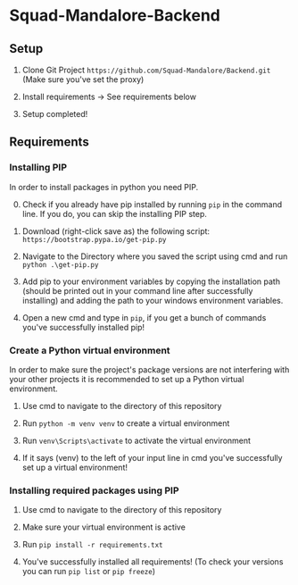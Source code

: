 # Squad-Mandalore-Backend

## Setup

1. Clone Git Project ```https://github.com/Squad-Mandalore/Backend.git``` (Make sure you've set the proxy)

2. Install requirements -> See requirements below

3. Setup completed!


## Requirements

### Installing PIP

In order to install packages in python you need PIP.

0. Check if you already have pip installed by running ```pip``` in the command line. If you do, you can skip the installing PIP step.

1. Download (right-click save as) the following script: ```https://bootstrap.pypa.io/get-pip.py```

2. Navigate to the Directory where you saved the script using cmd and run ```python .\get-pip.py```

3. Add pip to your environment variables by copying the installation path (should be printed out in your command line after successfully installing) and adding the path to your windows environment variables.

4. Open a new cmd and type in ```pip```, if you get a bunch of commands you've successfully installed pip!

### Create a Python virtual environment

In order to make sure the project's package versions are not interfering with your other projects it is recommended to set up a Python virtual environment.

1. Use cmd to navigate to the directory of this repository

2. Run ```python -m venv venv``` to create a virtual environment

3. Run ```venv\Scripts\activate``` to activate the virtual environment

4. If it says (venv) to the left of your input line in cmd you've successfully set up a virtual environment!

### Installing required packages using PIP

1. Use cmd to navigate to the directory of this repository

2. Make sure your virtual environment is active

3. Run ```pip install -r requirements.txt```

4. You've successfully installed all requirements! (To check your versions you can run ```pip list``` or ```pip freeze```)
